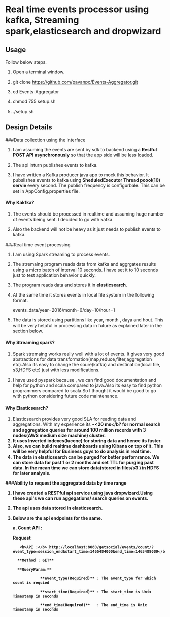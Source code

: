 # Real time  events processor using kafka, Streaming spark,elasticsearch and dropwizard

## Usage

Follow below steps.

1. Open a terminal window.

2. git clone https://github.com/pavanpc/Events-Aggregator.git

3. cd Events-Aggregator

4. chmod 755 setup.sh

5. ./setup.sh


## Design Details

###Data collection using the interface
1. I am assuming the events are sent by sdk to backend using a <b>Restful POST API asynchronously</b> so that the app side will be less loaded.

2. The api inturn publishes  events to kafka.

3. I have written a Kafka producer java app to mock this behavior. It pubslishes events to kafka using <b>SheduledExecutor Thread poool(10) servie </b> every second. The publish frequency is configurbale. This can be set in AppConfig.properties file.
#### Why Kakfka? 
   1. The events should be processed in realtime and assuming huge number of events being sent. I decided to go with kafka.
   
   2. Also the backend will not be heavy as it just needs to publish events to kafka.
   
   
###Real time event processing
1. I am using Spark streaming to process events.
2. The stremaing program reads data from kafka and aggrgates results using a micro batch of interval 10 seconds. I have set it to 10 seconds just to test application behavior quickly.
3. The program reads data and stores it in <b>elasticsearch</b>.
4. At the same time it stores events in local file system in the following format.

      </b> events_data/year=2016/month=6/day=10/hour=1 </b>
5. The data is stored using partitions like year, month , daya and hout. This will be very helpful in processing data in future as explained later in the section below.

#### Why Streaming spark?
  1. Spark stremaing works really well with a lot of events. It gives very good abstractions for data transformation(map,reduce,filter,aggregation etc).Also its easy to change the soure(kafka) and destination(local file, s3,HDFS etc) just with less modifications.
  
  2. I have used pyspark because , we can find good documentation and help for python and scala compared to java.Also its easy to find python programmers compared to scala.So I thought it would be good to go with python considering future code maintenance.
#### Why Elasticsearch?
  1. Elasticsearch provides very good SLA for reading data and aggregations. With my experience its<b> ~<20 ms</b? for normal search and aggregation queries for around <b>100 million records with 3 nodes(AWS medium size machine) cluster</b>. 
  2. It uses Inverted indexes(lucene) for storing data and hence its faster.
  3. Also, we can build realtime dashboards using Kibana on top of it. This will be very helpful for Business guys to do analysis in real time.
  4. The data in elasticsearch can be purged for better perfomrance. We can store data for past 1 or 2 months and set TTL for purging past data. In the mean time we can store data(stored in files/s3 ) in HDFS for later analysis. 
  
###Ability to request the aggregated data by time range
1. I have created a RESTful api service using java dropwizard.Using these api's we can run aggegations/ search queries on events.
2. The api uses data stored in elasticsearch.
3. Below are the api endpoints for the same.
   
   a. <b>Count API :</b>
      
      
      **Request**

          <b>API :</b> http://localhost:8080/getsocial/events/count/?event_type=session_end&start_time=1465484000&end_time=1465489089</b>
          
         **Method : GET**
         
         **QueryParam:**
         
                   **event_type(Required)** : The event_type for which count is requied
                   
                   **start_time(Required)** : The start_time is Unix Timestamp in seconds
                   
                   **end_time(Required)**   : The end_time is Unix Timestamp in seconds
      

  
  



